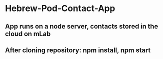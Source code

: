 H e b r e w - P o d - C o n t a c t - A p p ============= 
App runs on a node server, contacts stored in the cloud on mLab
----------

After cloning repository: npm install, npm start
------------------------

 
